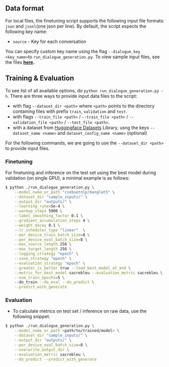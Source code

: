 ## Data format

For local files, the finetuning script supports the following input file formats: `json` and `jsonl`(one json per line). By default, the script expects the following key name:

* `source` - Key for each conversation

You can specify custom key name using the flag `--dialogue_key <key_name>`to `run_dialogue_generation.py`. To view sample input files, see the files **[here](sample_inputs/).**

## Training & Evaluation

To see list of all available options, do `python run_dialogue_generation.py -h`. There are three ways to provide input data files to the script:

* with flag `--dataset_dir <path>` where `<path>` points to the directory containing files with prefix `train`, `validation` and `test`.
* with flags `--train_file <path>` / `--train_file <path>` / `--validation_file <path>` / `--test_file <path>`.
* with a dataset from [Huggingface Datasets]() Library, usng the keys `--dataset_name <name>` and  `dataset_config_name <name>` (optional)

For the following commands, we are going to use the `--dataset_dir <path>` to provide input files.


### Finetuning
For finetuning and inference on the test set using the best model during validation (on single GPU), a minimal example is as follows:

```bash
$ python ./run_dialogue_generation.py \
    --model_name_or_path "csebuetnlp/banglat5" \
    --dataset_dir "sample_inputs/" \
    --output_dir "outputs/" \
    --learning_rate=5e-4 \
    --warmup_steps 5000 \
    --label_smoothing_factor 0.1 \
    --gradient_accumulation_steps 4 \
    --weight_decay 0.1 \
    --lr_scheduler_type "linear"  \
    --per_device_train_batch_size=8 \
    --per_device_eval_batch_size=8 \
    --max_source_length 256 \
    --max_target_length 256 \
    --logging_strategy "epoch" \
    --save_strategy "epoch" \
    --evaluation_strategy "epoch" \
    --greater_is_better true --load_best_model_at_end \
    --metric_for_best_model sacrebleu --evaluation_metric sacrebleu \
    --num_train_epochs=5 \ 
    --do_train --do_eval --do_predict \
    --predict_with_generate
```

### Evaluation
* To calculate metrics on test set / inference on raw data, use the following snippet:

```bash
$ python ./run_dialogue_generation.py \
    --model_name_or_path <path/to/trained/model> \
    --dataset_dir "sample_inputs/" \
    --output_dir "outputs/" \
    --per_device_eval_batch_size=8 \
    --overwrite_output_dir \
    --evaluation_metric sacrebleu \
    --do_predict --predict_with_generate
```
